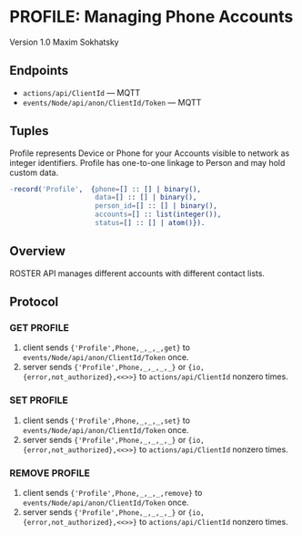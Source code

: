 PROFILE: Managing Phone Accounts
================================

Version 1.0 Maxim Sokhatsky

Endpoints
---------

* `actions/api/ClientId` — MQTT
* `events/Node/api/anon/ClientId/Token` — MQTT

Tuples
------

Profile represents Device or Phone for your Accounts visible to network as integer identifiers.
Profile has one-to-one linkage to Person and may hold custom data.

```erlang
-record('Profile',  {phone=[] :: [] | binary(),
                     data=[] :: [] | binary(),
                     person_id=[] :: [] | binary(),
                     accounts=[] :: list(integer()),
                     status=[] :: [] | atom()}).
```

Overview
--------

ROSTER API manages different accounts with different contact lists.

Protocol
--------

### GET PROFILE

1. client sends `{'Profile',Phone,_,_,_,get}` to `events/Node/api/anon/ClientId/Token` once.
2. server sends `{'Profile',Phone,_,_,_,_}`
             or `{io,{error,not_authorized},<<>>}`
             to `actions/api/ClientId` nonzero times.

### SET PROFILE

1. client sends `{'Profile',Phone,_,_,_,set}` to `events/Node/api/anon/ClientId/Token` once.
2. server sends `{'Profile',Phone,_,_,_,_}`
             or `{io,{error,not_authorized},<<>>}`
             to `actions/api/ClientId` nonzero times.

### REMOVE PROFILE

1. client sends `{'Profile',Phone,_,_,_,remove}` to `events/Node/api/anon/ClientId/Token` once.
2. server sends `{'Profile',Phone,_,_,_,_}`
             or `{io,{error,not_authorized},<<>>}`
             to `actions/api/ClientId` nonzero times.

